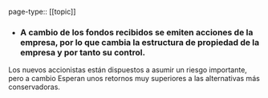 page-type:: [[topic]]
- ### A cambio de los fondos recibidos se emiten acciones de la empresa, por lo que cambia la estructura de propiedad de la empresa y por tanto su control.

Los nuevos accionistas están dispuestos a asumir un riesgo importante, pero a cambio Esperan unos retornos muy superiores a las alternativas más conservadoras.


